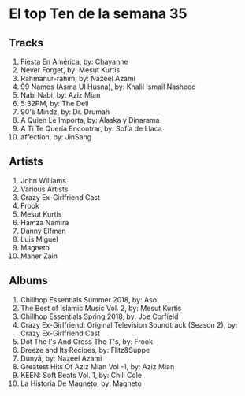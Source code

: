 # El top Ten de la semana 35

## Tracks
1. Fiesta En América, by: Chayanne
1. Never Forget, by: Mesut Kurtis
1. Rahmānur-rahim, by: Nazeel Azami
1. 99 Names (Asma Ul Husna), by: Khalil Ismail Nasheed
1. Nabi Nabi, by: Aziz Mian
1. 5:32PM, by: The Deli
1. 90's Mindz, by: Dr. Drumah
1. A Quien Le Importa, by: Alaska y Dinarama
1. A Ti Te Quería Encontrar, by: Sofía de Llaca
1. affection, by: JinSang

## Artists
1. John Williams
1. Various Artists
1. Crazy Ex-Girlfriend Cast
1. Frook
1. Mesut Kurtis
1. Hamza Namira
1. Danny Elfman
1. Luis Miguel
1. Magneto
1. Maher Zain

## Albums
1. Chillhop Essentials Summer 2018, by: Aso
1. The Best of Islamic Music Vol. 2, by: Mesut Kurtis
1. Chillhop Essentials Spring 2018, by: Joe Corfield
1. Crazy Ex-Girlfriend: Original Television Soundtrack (Season 2), by: Crazy Ex-Girlfriend Cast
1. Dot The I's And Cross The T's, by: Frook
1. Breeze and Its Recipes, by: Flitz&Suppe
1. Dunyā, by: Nazeel Azami
1. Greatest Hits Of Aziz Mian Vol -1, by: Aziz Mian
1. KEEN: Soft Beats Vol. 1, by: Chill Cole
1. La Historia De Magneto, by: Magneto
